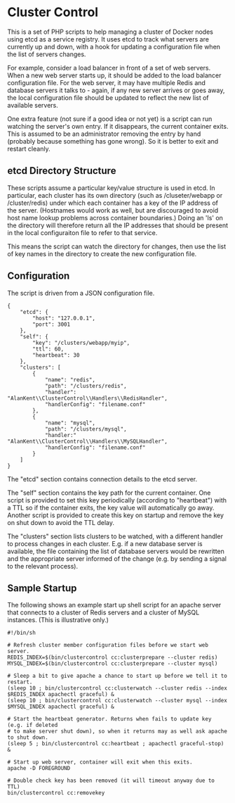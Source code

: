 # Cluster Control

This is a set of PHP scripts to help managing a cluster of Docker nodes using
etcd as a service registry. It uses etcd to track what servers are currently
up and down, with a hook for updating a configuration file when the list of
servers changes.

For example, consider a load balancer in front of a set of web servers. When
a new web server starts up, it should be added to the load balancer
configuration file. For the web server, it may have multiple Redis and database
servers it talks to - again, if any new server arrives or goes away, the
local configuration file should be updated to reflect the new list of available
servers.

One extra feature (not sure if a good idea or not yet) is a script can run
watching the server's own entry. If it disappears, the current container exits.
This is assumed to be an administrator removing the entry by hand (probably
because something has gone wrong). So it is better to exit and restart cleanly.


## etcd Directory Structure

These scripts assume a particular key/value structure is used in etcd. In
particular, each cluster has its own directory (such as /cluseter/webapp or
/cluster/redis) under which each container has a key of the IP address of the
server. (Hostnames would work as well, but are discouraged to avoid host name
lookup problems across container boundaries.) Doing an 'ls' on the directory
will therefore return all the IP addresses that should be present in the
local configuraiton file to refer to that service.

This means the script can watch the directory for changes, then use the list
of key names in the directory to create the new configuration file.

## Configuration

The script is driven from a JSON configuration file.

    {
        "etcd": {
            "host": "127.0.0.1",
            "port": 3001
        },
        "self": {
            "key": "/clusters/webapp/myip",
            "ttl": 60,
            "heartbeat": 30
        },
        "clusters": [
            {
                "name": "redis",
                "path": "/clusters/redis",
                "handler": "AlanKent\\ClusterControl\\Handlers\\RedisHandler",
                "handlerConfig": "filename.conf"
            },
            {
                "name": "mysql",
                "path": "/clusters/mysql",
                "handler:" "AlanKent\\ClusterControl\\Handlers\\MySQLHandler",
                "handlerConfig": "filename.conf"
            }
        ]
    }

The "etcd" section contains connection details to the etcd server.

The "self" section contains the key path for the current container. One script
is provided to set this key periodically (according to "heartbeat") with a TTL
so if the container exits, the key value will automatically go away. Another
script is provided to create this key on startup and remove the key on shut down
to avoid the TTL delay.

The "clusters" section lists clusters to be watched, with a different handler
to process changes in each cluster. E.g. if a new database server is available,
the file containing the list of database servers would be rewritten and the
appropriate server informed of the change (e.g. by sending a signal to the
relevant process).

## Sample Startup

The following shows an example start up shell script for an apache server that
connects to a cluster of Redis servers and a cluster of MySQL instances. (This
is illustrative only.)

    #!/bin/sh

    # Refresh cluster member configuration files before we start web server.
    REDIS_INDEX=$(bin/clustercontrol cc:clusterprepare --cluster redis)
    MYSQL_INDEX=$(bin/clustercontrol cc:clusterprepare --cluster mysql)

    # Sleep a bit to give apache a chance to start up before we tell it to restart.
    (sleep 10 ; bin/clustercontrol cc:clusterwatch --cluster redis --index $REDIS_INDEX apachectl graceful) &
    (sleep 10 ; bin/clustercontrol cc:clusterwatch --cluster mysql --index $MYSQL_INDEX apachectl graceful) &

    # Start the heartbeat generator. Returns when fails to update key (e.g. if deleted
    # to make server shut down), so when it returns may as well ask apache to shut down.
    (sleep 5 ; bin/clustercontrol cc:heartbeat ; apachectl graceful-stop) &

    # Start up web server, container will exit when this exits.
    apache -D FOREGROUND

    # Double check key has been removed (it will timeout anyway due to TTL)
    bin/clustercontrol cc:removekey
